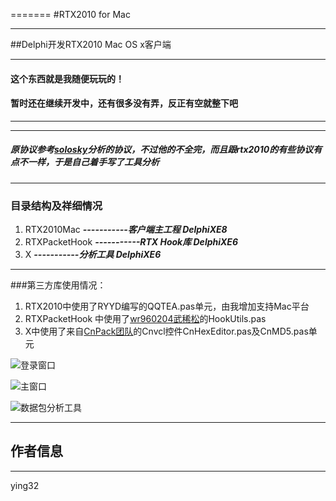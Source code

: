 
=======
#RTX2010 for Mac
***
##Delphi开发RTX2010 Mac OS x客户端
***
#### **这个东西就是我随便玩玩的！**
#### **暂时还在继续开发中，还有很多没有弄，反正有空就整下吧**
***
***
##### 原协议参考[solosky](http://git.oschina.net/solosky/rtx)分析的协议，不过他的不全完，而且跟rtx2010的有些协议有点不一样，于是自己着手写了工具分析
***
### 目录结构及祥细情况
1. RTX2010Mac  ***-----------客户端主工程 DelphiXE8***
2. RTXPacketHook  ***-----------RTX Hook库 DelphiXE6***
3. X ***-----------分析工具  DelphiXE6***

*** 

###第三方库使用情况：
1. RTX2010中使用了RYYD编写的QQTEA.pas单元，由我增加支持Mac平台
2. RTXPacketHook 中使用了[wr960204武稀松](http://www.raysoftware.cn)的HookUtils.pas
3. X中使用了来自[CnPack团队](http://www.cnpack.org)的Cnvcl控件CnHexEditor.pas及CnMD5.pas单元 


![登录窗口](http://git.oschina.net/ying32/RTX2010Mac/raw/master/%E5%B1%8F%E5%B9%95%E5%BF%AB%E7%85%A71.png?dir=0&filepath=%E5%B1%8F%E5%B9%95%E5%BF%AB%E7%85%A71.png&oid=2d77846082796e9cff9ff7819ce44e95ebbb81e7&sha=40876ae2b2a50dbf4803caf8a9adbc0d893b9fab)

![主窗口](http://git.oschina.net/ying32/RTX2010Mac/raw/master/%E5%B1%8F%E5%B9%95%E5%BF%AB%E7%85%A72.png?dir=0&filepath=%E5%B1%8F%E5%B9%95%E5%BF%AB%E7%85%A72.png&oid=aac47668e36ae1b7ee7cb67cfb68a4acac7f550e&sha=40876ae2b2a50dbf4803caf8a9adbc0d893b9fab)

![数据包分析工具](http://git.oschina.net/ying32/RTX2010Mac/raw/master/xxx.png?dir=0&filepath=xxx.png&oid=242e34eb105ca618696e83c1375f92168241ac9a&sha=40876ae2b2a50dbf4803caf8a9adbc0d893b9fab)
***
## 作者信息
***
ying32